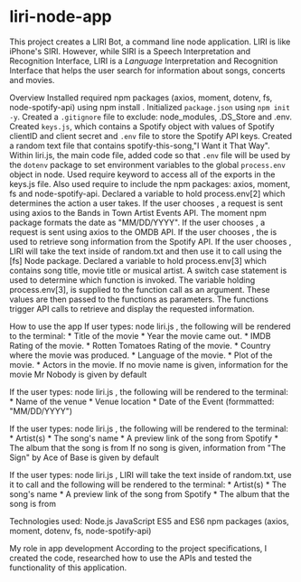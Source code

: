 # liri-node-app

This project creates a LIRI Bot, a command line node application. LIRI is like iPhone's SIRI. However, while SIRI is a Speech Interpretation and Recognition Interface, LIRI is a _Language_ Interpretation and Recognition Interface that helps the user search for information about songs, concerts and movies.

Overview
Installed required npm packages (axios, moment, dotenv, fs, node-spotify-api) using npm install <npm package name>. Initialized `package.json` using `npm init -y`. Created a `.gitignore` file to exclude: node_modules, .DS_Store and .env. Created `keys.js`, which contains a Spotify object with values of Spotify clientID and client secret and `.env` file to store the Spotify API keys. Created a random text file that contains spotify-this-song,"I Want it That Way". Within liri.js, the main code file, added code so that `.env` file will be used by the `dotenv` package to set environment variables to the global `process.env` object in node. Used require keyword to access all of the exports in the keys.js file. Also used require to include the npm packages: axios, moment, fs and node-spotify-api. Declared a variable to hold process.env[2] which determines the action a user takes. If the user chooses <concert-this>, a request is sent using axios to the Bands in Town Artist Events API. The moment npm package formats the date as "MM/DD/YYYY". If the user chooses <movie-this>, a request is sent using axios to the OMDB API. If the user chooses <spotify-this-song>, the <node-spotify-api> is used to retrieve song information from the Spotify API. If the user chooses <do-what-it-says>, LIRI will take the text inside of random.txt and then use it to call <spotify-this-song> using the [fs] Node package. Declared a variable to hold process.env[3] which contains song title, movie title or musical artist. A switch case statement is used to determine which function is invoked. The variable holding process.env[3], is supplied to the function call as an argument. These values are then passed to the functions as parameters. The functions trigger API calls to retrieve and display the requested information.

How to use the app
If user types: node liri.js <movie-this> <movie name>, the following will be rendered to the terminal: 
    * Title of the movie 
    * Year the movie came out.
    * IMDB Rating of the movie.
    * Rotten Tomatoes Rating of the movie.
    * Country where the movie was produced.
    * Language of the movie.
    * Plot of the movie.
    * Actors in the movie.
If no movie name is given, information for the movie Mr Nobody is given by default

If the user types: node liri.js <concert-this> <musical artist name>, the following will be rendered to the terminal:
     * Name of the venue
     * Venue location
     * Date of the Event (formmatted: "MM/DD/YYYY")

If the user types: node liri.js <spotify-this-song> <song name>, the following will be rendered to the terminal:
    * Artist(s)
    * The song's name
    * A preview link of the song from Spotify
    * The album that the song is from
If no song is given, information from "The Sign" by Ace of Base is given by default

If the user types: node liri.js <do-what-it-says>, LIRI will take the text inside of random.txt, use it to call <spotify-this-song> and the following will be rendered to the terminal:
    * Artist(s)
    * The song's name
    * A preview link of the song from Spotify
    * The album that the song is from

Technologies used: 
Node.js
JavaScript ES5 and ES6
npm packages (axios, moment, dotenv, fs, node-spotify-api)

My role in app development
According to the project specifications, I created the code, researched how to use the APIs and tested the functionality of this application.